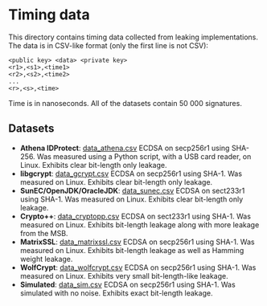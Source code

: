 # Timing data

This directory contains timing data collected from leaking implementations.
The data is in CSV-like format (only the first line is not CSV):
```
<public key> <data> <private key>
<r1>,<s1>,<time1>
<r2>,<s2>,<time2>
...
<r>,<s>,<time>
``` 
Time is in nanoseconds. All of the datasets contain 50 000 signatures.

## Datasets

 - **Athena IDProtect**: [data_athena.csv](data_athena.csv) ECDSA on secp256r1 using SHA-256. Was 
 measured using a Python script, with a USB card reader, on Linux. Exhibits clear bit-length only leakage.
 - **libgcrypt**: [data_gcrypt.csv](data_gcrypt.csv) ECDSA on secp256r1 using SHA-1. Was measured 
 on Linux. Exhibits clear bit-length only leakage.
 - **SunEC/OpenJDK/OracleJDK**: [data_sunec.csv](data_sunec.csv) ECDSA on sect233r1 using SHA-1. Was 
 measured on Linux. Exhibits clear bit-length only leakage.
 - **Crypto++**: [data_cryptopp.csv](data_cryptopp.csv) ECDSA on sect233r1 using SHA-1. Was measured
 on Linux. Exhibits bit-length leakage along with more leakage from the MSB.
 - **MatrixSSL**: [data_matrixssl.csv](data_matrixssl.csv) ECDSA on secp256r1 using SHA-1. Was measured
 on Linux. Exhibits bit-length leakage as well as Hamming weight leakage.
 - **WolfCrypt**: [data_wolfcrypt.csv](data_wolfcrypt.csv) ECDSA on secp256r1 using SHA-1. Was measured
 on Linux. Exhibits very small bit-length-like leakage.
 - **Simulated**: [data_sim.csv](data_sim.csv) ECDSA on secp256r1 using SHA-1. Was simulated with no noise.
 Exhibits exact bit-length leakage.
